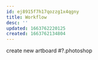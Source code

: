 ```yaml
---
id: ej8915f7h17qozzg1x4qgny
title: Workflow
desc: ''
updated: 1663762220125
created: 1663762134804
---
```


create new artboard #?.photoshop